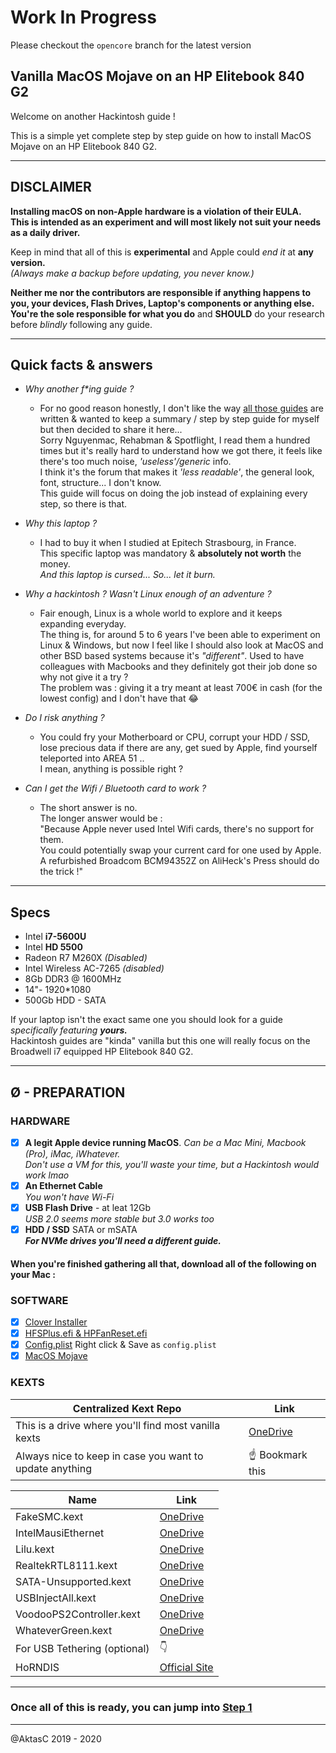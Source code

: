 # Work In Progress

Please checkout the `opencore` branch for the latest version

## Vanilla MacOS Mojave on an HP Elitebook 840 G2

Welcome on another Hackintosh guide !

This is a simple yet complete step by step guide on how to install MacOS Mojave on an HP Elitebook 840 G2.

---

## DISCLAIMER

**Installing macOS on non-Apple hardware is a violation of their EULA.  
This is intended as an experiment and will most likely not suit your needs as a daily driver.**

Keep in mind that all of this is **experimental** and Apple could _end it_ at **any version.**  
_(Always make a backup before updating, you never know.)_

**Neither me nor the contributors are responsible if anything happens to you, your devices, Flash Drives, Laptop's components or anything else.**  
**You're the sole responsible for what you do** and **SHOULD** do your research before _blindly_ following any guide.

---

## Quick facts & answers

- _Why another f\*ing guide ?_

  - For no good reason honestly, I don't like the way [all those guides](https://www.tonymacx86.com/forums/mojave-laptop-guides.197/) are written & wanted to keep a summary / step by step guide for myself but then decided to share it here...  
    Sorry Nguyenmac, Rehabman & Spotflight, I read them a hundred times but it's really hard to understand how we got there, it feels like there's too much noise, _'useless'/generic_ info.  
    I think it's the forum that makes it _'less readable'_, the general look, font, structure... I don't know.  
    This guide will focus on doing the job instead of explaining every step, so there is that.

- _Why this laptop ?_

  - I had to buy it when I studied at Epitech Strasbourg, in France.  
    This specific laptop was mandatory & **absolutely not worth** the money.  
_And this laptop is cursed... So... let it burn._

- _Why a hackintosh ? Wasn't Linux enough of an adventure ?_

  - Fair enough, Linux is a whole world to explore and it keeps expanding everyday.  
    The thing is, for around 5 to 6 years I've been able to experiment on Linux & Windows, but now I feel like I should also look at MacOS and other BSD based systems because it's _"different"_. Used to have colleagues with Macbooks and they definitely got their job done so why not give it a try ?  
    The problem was : giving it a try meant at least 700€ in cash (for the lowest config) and I don't have that 😂

- _Do I risk anything ?_

  - You could fry your Motherboard or CPU, corrupt your HDD / SSD, lose precious data if there are any, get sued by Apple, find yourself teleported into AREA 51 ..  
    I mean, anything is possible right ?

- _Can I get the Wifi / Bluetooth card to work ?_

  - The short answer is no.  
    The longer answer would be :  
    "Because Apple never used Intel Wifi cards, there's no support for them.  
    You could potentially swap your current card for one used by Apple.  
    A refurbished Broadcom BCM94352Z on AliHeck's Press should do the trick !"

---

## Specs

- Intel **i7-5600U**
- Intel **HD 5500**
- Radeon R7 M260X _(Disabled)_
- Intel Wireless AC-7265 _(disabled)_
- 8Gb DDR3 @ 1600MHz
- 14"- 1920\*1080
- 500Gb HDD - SATA

If your laptop isn't the exact same one you should look for a guide _specifically featuring **yours.**_  
Hackintosh guides are "kinda" vanilla but this one will really focus on the Broadwell i7 equipped HP Elitebook 840 G2.

---

## Ø - PREPARATION

### HARDWARE

- [x] **A legit Apple device running MacOS**. _Can be a Mac Mini, Macbook (Pro), iMac, iWhatever._  
    _Don't use a VM for this, you'll waste your time, but a Hackintosh would work lmao_
- [x] **An Ethernet Cable**  
    _You won't have Wi-Fi_
- [x] **USB Flash Drive** - at leat 12Gb  
    _USB 2.0 seems more stable but 3.0 works too_
- [x] **HDD / SSD** SATA or mSATA  
    **_For NVMe drives you'll need a different guide._**

#### When you're finished gathering all that, download all of the following on your Mac :

### SOFTWARE

- [x] [Clover Installer](https://sourceforge.net/projects/cloverefiboot/files/Installer/)
- [x] [HFSPlus.efi & HPFanReset.efi](https://bitbucket.org/RehabMan/hp-probook-4x30s-fan-reset/downloads/HPFanReset-2013-1205.efi.zip)
- [x] [Config.plist](https://raw.githubusercontent.com/RehabMan/OS-X-Clover-Laptop-Config/master/config_HD5300_5500_6000.plist) Right click & Save as `config.plist`
- [x] [MacOS Mojave](https://apps.apple.com/fr/app/macos-mojave/id1398502828?mt=12)

### KEXTS

| Centralized Kext Repo                                   | Link                                                           |
| ------------------------------------------------------- | -------------------------------------------------------------- |
| This is a drive where you'll find most vanilla kexts    | [OneDrive](https://1drv.ms/f/s!AiP7m5LaOED-m-J8-MLJGnOgAqnjGw) |
| Always nice to keep in case you want to update anything | ☝️ Bookmark this                                               |

| Name                         | Link                                                                                           |
| ---------------------------- | ---------------------------------------------------------------------------------------------- |
| FakeSMC.kext                 | [OneDrive](https://onedrive.live.com/?authkey=%21APjCyRpzoAKp4xs&id=FE4038DA929BFB23%21455161) |
| IntelMausiEthernet           | [OneDrive](https://onedrive.live.com/?authkey=%21APjCyRpzoAKp4xs&id=FE4038DA929BFB23%21455134) |
| Lilu.kext                    | [OneDrive](https://onedrive.live.com/?authkey=%21APjCyRpzoAKp4xs&id=FE4038DA929BFB23%21455053) |
| RealtekRTL8111.kext          | [OneDrive](https://onedrive.live.com/?authkey=%21APjCyRpzoAKp4xs&id=FE4038DA929BFB23%21455143) |
| SATA-Unsupported.kext        | [OneDrive](https://github.com/RehabMan/hack-tools/archive/master.zip)                          |
| USBInjectAll.kext            | [OneDrive](https://onedrive.live.com/?authkey=%21APjCyRpzoAKp4xs&id=FE4038DA929BFB23%21455146) |
| VoodooPS2Controller.kext     | [OneDrive](https://onedrive.live.com/?authkey=%21APjCyRpzoAKp4xs&id=FE4038DA929BFB23%21455152) |
| WhateverGreen.kext           | [OneDrive](https://onedrive.live.com/?authkey=%21APjCyRpzoAKp4xs&id=FE4038DA929BFB23%21455095) |
| For USB Tethering (optional) | 👇                                                                                             |
| HoRNDIS                      | [Official Site](https://joshuawise.com/horndis#available_versions)                             |

---

### Once all of this is ready, you can jump into [Step 1](one.md)

---

@AktasC
2019 - 2020
